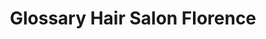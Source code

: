 ---
title: "Glossary Hair Salon Florence"
url: /florence/glossary-hair-salon-florence/
shop: Allgemein
---